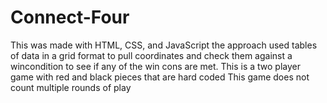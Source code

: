 # Connect-Four
This was made with HTML, CSS, and JavaScript
the approach used tables of data in a grid format to pull coordinates and check them against a wincondition to see if any of the win cons are met.
This is a two player game with red and black pieces that are hard coded
This game does not count multiple rounds of play
